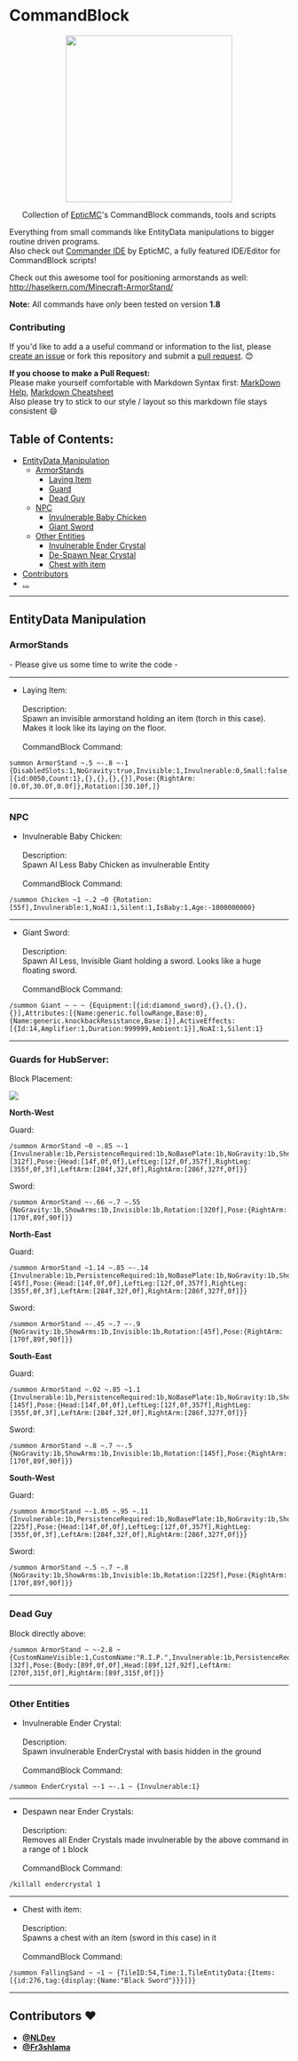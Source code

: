 # CommandBlock

<p align="center">
<img height="300" width="auto" src="https://pre00.deviantart.net/7a6f/th/pre/f/2016/209/0/1/commandblock_animationtest10038_by_iggykoopa321-dabr12y.png" />
</p>

<p align="center"> Collection of <a href="https://epticmc.com">EpticMC</a>'s CommandBlock commands, tools and scripts </p>

Everything from small commands like EntityData manipulations to bigger routine driven programs. <br>
Also check out [Commander IDE](https://github.com/EpticMC/Commander-IDE) by EpticMC, a fully featured IDE/Editor for CommandBlock scripts!

Check out this awesome tool for positioning armorstands as well: <br>
http://haselkern.com/Minecraft-ArmorStand/

**Note:** All commands have _only_ been tested on version **1.8**

### Contributing

If you'd like to add a a useful command or information to the list, please [create an issue](https://github.com/EpticMC/CommandBlock/issues) or fork this repository and submit a [pull request](https://github.com/EpticMC/CommandBlock/pulls). :blush:

**If you choose to make a Pull Request:** <br>
Please make yourself comfortable with Markdown Syntax first: [MarkDown Help](https://help.github.com/articles/github-flavored-markdown), [Markdown Cheatsheet](https://github.com/adam-p/markdown-here/wiki/Markdown-Cheatsheet) <br>
Also please try to stick to our style / layout so this markdown file stays consistent :smile: 


## Table of Contents:

- [EntityData Manipulation](#entitydata-manipulation)
  - [ArmorStands](#armorstands)
    - [Laying Item](#layingitem)
    - [Guard](#guards-for-hubserver)
    - [Dead Guy](#dead-guy)
  - [NPC](#npc)
    - [Invulnerable Baby Chicken](#invchicken)
    - [Giant Sword](#giantsword)
  - [Other Entities](other-entities)
    - [Invulnerable Ender Crystal](#crystal)
    - [De-Spawn Near Crystal](#despawncrystal)
    - [Chest with item](#chestitem)
- [Contributors](#contributors-heart)
- [...]()

-------

## EntityData Manipulation

### ArmorStands

\- Please give us some time to write the code -

<hr>

- <a name="layingitem"></a>Laying Item: <br><br>
Description: <br>
Spawn an invisible armorstand holding an item (torch in this case). Makes it look like its laying on the floor. <br><br>
CommandBlock Command: <br>
```Assembly
summon ArmorStand ~.5 ~-.8 ~-1 {DisabledSlots:1,NoGravity:true,Invisible:1,Invulnerable:0,Small:false,Equipment:[{id:0050,Count:1},{},{},{},{}],Pose:{RightArm:[0.0f,30.0f,0.0f]},Rotation:[30.10f,]}
```

<hr>

### NPC

- <a name="invchicken"></a>Invulnerable Baby Chicken: <br><br>
Description: <br>
Spawn AI Less Baby Chicken as invulnerable Entity <br><br>
CommandBlock Command: <br>
```Assembly
/summon Chicken ~1 ~.2 ~0 {Rotation:[55f],Invulnerable:1,NoAI:1,Silent:1,IsBaby:1,Age:-1000000000}
```

<hr>

- <a name="giantsword"></a>Giant Sword: <br><br>
Description: <br>
Spawn AI Less, Invisible Giant holding a sword. Looks like a huge floating sword. <br><br>
CommandBlock Command: <br>
```Assembly
/summon Giant ~ ~ ~ {Equipment:[{id:diamond_sword},{},{},{},{}],Attributes:[{Name:generic.followRange,Base:0},{Name:generic.knockbackResistance,Base:1}],ActiveEffects:[{Id:14,Amplifier:1,Duration:999999,Ambient:1}],NoAI:1,Silent:1}
```

<hr>

### Guards for HubServer:

Block Placement:

<img src="https://raw.githubusercontent.com/EpticMC/CommandBlock/master/2019-08-09_04.22.11.png" widh="100%" height="auto">

**North-West** 

Guard:
```Assembly
/summon ArmorStand ~0 ~.85 ~-1 {Invulnerable:1b,PersistenceRequired:1b,NoBasePlate:1b,NoGravity:1b,ShowArms:1b,Rotation:[312f],Pose:{Head:[14f,0f,0f],LeftLeg:[12f,0f,357f],RightLeg:[355f,0f,3f],LeftArm:[284f,32f,0f],RightArm:[286f,327f,0f]}}
```

Sword:
```Assembly
/summon ArmorStand ~-.66 ~.7 ~.55 {NoGravity:1b,ShowArms:1b,Invisible:1b,Rotation:[320f],Pose:{RightArm:[170f,89f,90f]}}
```

**North-East** 

Guard:
```Assembly
/summon ArmorStand ~1.14 ~.85 ~-.14 {Invulnerable:1b,PersistenceRequired:1b,NoBasePlate:1b,NoGravity:1b,ShowArms:1b,Rotation:[45f],Pose:{Head:[14f,0f,0f],LeftLeg:[12f,0f,357f],RightLeg:[355f,0f,3f],LeftArm:[284f,32f,0f],RightArm:[286f,327f,0f]}}
```

Sword:
```Assembly
/summon ArmorStand ~-.45 ~.7 ~-.9 {NoGravity:1b,ShowArms:1b,Invisible:1b,Rotation:[45f],Pose:{RightArm:[170f,89f,90f]}}
```

**South-East** 

Guard:
```Assembly
/summon ArmorStand ~.02 ~.85 ~1.1 {Invulnerable:1b,PersistenceRequired:1b,NoBasePlate:1b,NoGravity:1b,ShowArms:1b,Rotation:[145f],Pose:{Head:[14f,0f,0f],LeftLeg:[12f,0f,357f],RightLeg:[355f,0f,3f],LeftArm:[284f,32f,0f],RightArm:[286f,327f,0f]}}
```

Sword:
```Assembly
/summon ArmorStand ~.8 ~.7 ~-.5 {NoGravity:1b,ShowArms:1b,Invisible:1b,Rotation:[145f],Pose:{RightArm:[170f,89f,90f]}}
```

**South-West** 

Guard:
```Assembly
/summon ArmorStand ~-1.05 ~.95 ~.11 {Invulnerable:1b,PersistenceRequired:1b,NoBasePlate:1b,NoGravity:1b,ShowArms:1b,Rotation:[225f],Pose:{Head:[14f,0f,0f],LeftLeg:[12f,0f,357f],RightLeg:[355f,0f,3f],LeftArm:[284f,32f,0f],RightArm:[286f,327f,0f]}}
```

Sword:
```Assembly
/summon ArmorStand ~.5 ~.7 ~.8 {NoGravity:1b,ShowArms:1b,Invisible:1b,Rotation:[225f],Pose:{RightArm:[170f,89f,90f]}}
```

<hr>

### Dead Guy

Block directly above:
```Assembly
/summon ArmorStand ~ ~-2.8 ~ {CustomNameVisible:1,CustomName:"R.I.P.",Invulnerable:1b,PersistenceRequired:1b,NoBasePlate:1b,NoGravity:1b,ShowArms:1b,Rotation:[32f],Pose:{Body:[89f,0f,0f],Head:[89f,12f,92f],LeftArm:[270f,315f,0f],RightArm:[89f,315f,0f]}}
```

<hr>

### Other Entities

- <a name="crystal"></a>Invulnerable Ender Crystal: <br><br>
Description: <br>
Spawn invulnerable EnderCrystal with basis hidden in the ground <br><br>
CommandBlock Command: <br>
```Assembly
/summon EnderCrystal ~-1 ~-.1 ~ {Invulnerable:1}
```

<hr>

- <a name="despawncrystal"></a>Despawn near Ender Crystals: <br><br>
Description: <br>
Removes all Ender Crystals made invulnerable by the above command in a range of `1` block<br><br>
CommandBlock Command: <br>
```Assembly
/killall endercrystal 1
```

<hr>

- <a name="chestitem"></a>Chest with item: <br><br>
Description: <br>
Spawns a chest with an item (sword in this case) in it<br><br>
CommandBlock Command: <br>
```Assembly
/summon FallingSand ~ ~1 ~ {TileID:54,Time:1,TileEntityData:{Items:[{id:276,tag:{display:{Name:"Black Sword"}}}]}}
```

<hr>

## Contributors :heart:

- [**@NLDev**](https://github.com/NLDev)
- [**@Fr3shlama**](https://github.com/Fr3shlama)
